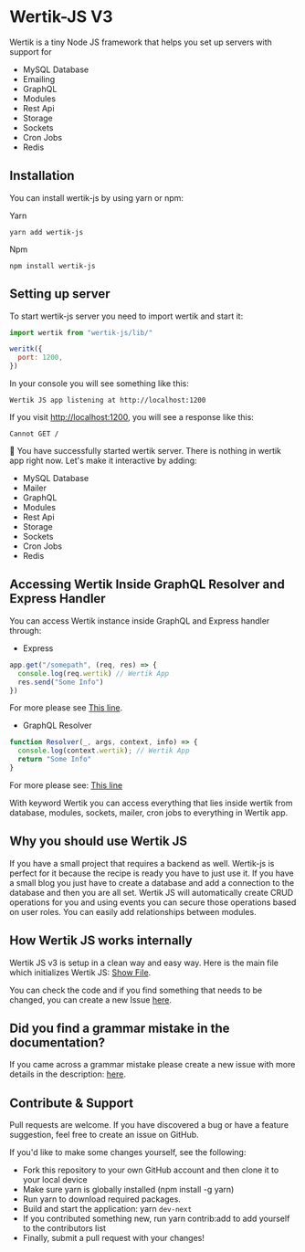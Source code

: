 # Wertik-JS V3

Wertik is a tiny Node JS framework that helps you set up servers with support for

- MySQL Database
- Emailing
- GraphQL
- Modules
- Rest Api
- Storage
- Sockets
- Cron Jobs
- Redis

## Installation

You can install wertik-js by using yarn or npm:

Yarn

```
yarn add wertik-js
```

Npm

```
npm install wertik-js
```

## Setting up server

To start wertik-js server you need to import wertik and start it:

```js
import wertik from "wertik-js/lib/"

weritk({
  port: 1200,
})
```

In your console you will see something like this:

```log
Wertik JS app listening at http://localhost:1200
```

If you visit [http://localhost:1200](http://localhost:1200), you will see a response like this:

```log
Cannot GET /
```

🚀 You have successfully started wertik server. There is nothing in wertik app right now. Let's make it interactive by adding:

- MySQL Database
- Mailer
- GraphQL
- Modules
- Rest Api
- Storage
- Sockets
- Cron Jobs
- Redis

## Accessing Wertik Inside GraphQL Resolver and Express Handler

You can access Wertik instance inside GraphQL and Express handler through:

- Express

```javascript
app.get("/somepath", (req, res) => {
  console.log(req.wertik) // Wertik App
  res.send("Some Info")
})
```

For more please see [This line](https://github.com/Uconnect-Technologies/wertik-js/blob/master/src/next/index.ts#:~:text=req.wertik%20%3D%20wertikApp%3B).

- GraphQL Resolver

```javascript
function Resolver(_, args, context, info) => {
  console.log(context.wertik); // Wertik App
  return "Some Info"
}
```

For more please see: [This line](<https://github.com/Uconnect-Technologies/wertik-js/blob/master/src/next/graphql/index.ts#:~:text=context%3A%20async%20()%20%3D%3E%20%7B>)

With keyword Wertik you can access everything that lies inside wertik from database, modules, sockets, mailer, cron jobs to everything in Wertik app.

## Why you should use Wertik JS

If you have a small project that requires a backend as well. Wertik-js is perfect for it because the recipe is ready you have to just use it. If you have a small blog you just have to create a database and add a connection to the database and then you are all set. Wertik JS will automatically create CRUD operations for you and using events you can secure those operations based on user roles. You can easily add relationships between modules.

## How Wertik JS works internally

Wertik JS v3 is setup in a clean way and easy way. Here is the main file which initializes Wertik JS: [Show File](https://github.com/Uconnect-Technologies/wertik-js/blob/master/src/next/index.ts).

You can check the code and if you find something that needs to be changed, you can create a new Issue [here](https://github.com/Uconnect-Technologies/wertik-js/issues/new).

## Did you find a grammar mistake in the documentation?

If you came across a grammar mistake please create a new issue with more details in the description: [here](https://github.com/Uconnect-Technologies/wertik-js/issues/new?title=I%20have%20found%20a%20grammar%20mistake).

## Contribute & Support

Pull requests are welcome. If you have discovered a bug or have a feature suggestion, feel free to create an issue on GitHub.

If you'd like to make some changes yourself, see the following:

- Fork this repository to your own GitHub account and then clone it to your local device
- Make sure yarn is globally installed (npm install -g yarn)
- Run yarn to download required packages.
- Build and start the application: yarn `dev-next`
- If you contributed something new, run yarn contrib:add <your GitHub username> <contribution type> to add yourself to the contributors list
- Finally, submit a pull request with your changes!
